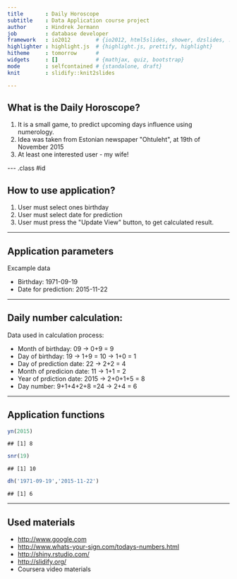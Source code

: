 ```yaml
---
title       : Daily Horoscope 
subtitle    : Data Application course project
author      : Hindrek Jermann
job         : database developer
framework   : io2012        # {io2012, html5slides, shower, dzslides, ...}
highlighter : highlight.js  # {highlight.js, prettify, highlight}
hitheme     : tomorrow      # 
widgets     : []            # {mathjax, quiz, bootstrap}
mode        : selfcontained # {standalone, draft}
knit        : slidify::knit2slides

---
```


## What is the Daily Horoscope?

1. It is a small game, to predict upcoming days influence using numerology.
2. Idea was taken from Estonian newspaper "Ohtuleht", at 19th of November 2015
3. At least one interested user - my wife!

--- .class #id 

## How to use application?
1. User must select ones birthday
2. User must select date for prediction
3. User must press the "Update View" button, to get calculated result.

--- 

## Application parameters
Excample data
- Birthday: 1971-09-19
- Date for prediction: 2015-11-22

---

## Daily number calculation:
Data used in calculation process:
- Month of birthday: 09 -> 0+9 = 9
- Day of birthday: 19 -> 1+9 = 10 -> 1+0 = 1
- Day of prediction date: 22 -> 2+2 = 4
- Month of predicion date: 11 -> 1+1 = 2
- Year of prdiction date: 2015 -> 2+0+1+5 = 8
- Day number: 9+1+4+2+8 =24 -> 2+4 = 6 

--- 

## Application functions

```r
yn(2015)
```

```
## [1] 8
```

```r
snr(19)
```

```
## [1] 10
```

```r
dh('1971-09-19','2015-11-22')
```

```
## [1] 6
```

--- 

## Used materials
- http://www.google.com
- http://www.whats-your-sign.com/todays-numbers.html
- http://shiny.rstudio.com/
- http://slidify.org/
- Coursera video materials
